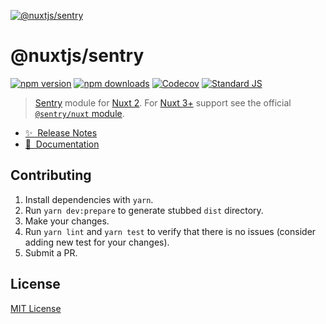 [![@nuxtjs/sentry](docs/static/preview.png)](https://sentry.nuxtjs.org)
# @nuxtjs/sentry

[![npm version][npm-version-src]][npm-version-href]
[![npm downloads][npm-downloads-src]][npm-downloads-href]
[![Codecov][codecov-src]][codecov-href]
[![Standard JS][standard-js-src]][standard-js-href]

> [Sentry](http://sentry.io) module for [Nuxt 2](https://v2.nuxt.com/). For [Nuxt 3+](https://nuxt.com/) support see the official [`@sentry/nuxt` module](https://docs.sentry.io/platforms/javascript/guides/nuxt/).

- [✨ &nbsp;Release Notes](https://sentry.nuxtjs.org/releases)
- [📖 &nbsp;Documentation](https://sentry.nuxtjs.org)

## Contributing

1. Install dependencies with `yarn`.
2. Run `yarn dev:prepare` to generate stubbed `dist` directory.
3. Make your changes.
4. Run `yarn lint` and `yarn test` to verify that there is no issues (consider adding new test for your changes).
5. Submit a PR.

## License

[MIT License](./LICENSE)

<!-- Badges -->
[npm-version-src]: https://img.shields.io/npm/dt/@nuxtjs/sentry.svg?style=flat-square
[npm-version-href]: https://npmjs.com/package/@nuxtjs/sentry
[npm-downloads-src]: https://img.shields.io/npm/v/@nuxtjs/sentry/latest.svg?style=flat-square
[npm-downloads-href]: https://npmjs.com/package/@nuxtjs/sentry
[codecov-src]: https://img.shields.io/codecov/c/github/nuxt-community/sentry-module.svg?style=flat-square
[codecov-href]: https://codecov.io/gh/nuxt-community/sentry-module
[standard-js-src]: https://img.shields.io/badge/code_style-standard-brightgreen.svg?style=flat-square
[standard-js-href]: https://standardjs.com
